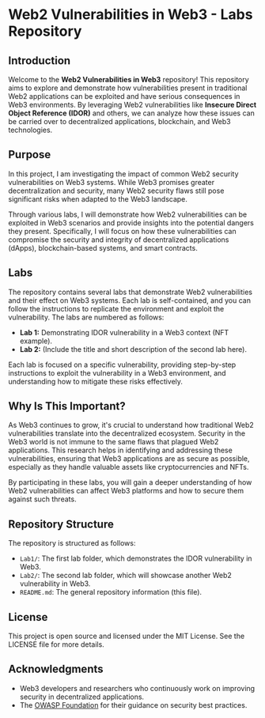 # **Web2 Vulnerabilities in Web3 - Labs Repository**

## **Introduction**

Welcome to the **Web2 Vulnerabilities in Web3** repository! This repository aims to explore and demonstrate how vulnerabilities present in traditional Web2 applications can be exploited and have serious consequences in Web3 environments. By leveraging Web2 vulnerabilities like **Insecure Direct Object Reference (IDOR)** and others, we can analyze how these issues can be carried over to decentralized applications, blockchain, and Web3 technologies.

## **Purpose**

In this project, I am investigating the impact of common Web2 security vulnerabilities on Web3 systems. While Web3 promises greater decentralization and security, many Web2 security flaws still pose significant risks when adapted to the Web3 landscape.

Through various labs, I will demonstrate how Web2 vulnerabilities can be exploited in Web3 scenarios and provide insights into the potential dangers they present. Specifically, I will focus on how these vulnerabilities can compromise the security and integrity of decentralized applications (dApps), blockchain-based systems, and smart contracts.

## **Labs**

The repository contains several labs that demonstrate Web2 vulnerabilities and their effect on Web3 systems. Each lab is self-contained, and you can follow the instructions to replicate the environment and exploit the vulnerability. The labs are numbered as follows:

- **Lab 1:** Demonstrating IDOR vulnerability in a Web3 context (NFT example).
- **Lab 2:** (Include the title and short description of the second lab here).

Each lab is focused on a specific vulnerability, providing step-by-step instructions to exploit the vulnerability in a Web3 environment, and understanding how to mitigate these risks effectively.

## **Why Is This Important?**

As Web3 continues to grow, it's crucial to understand how traditional Web2 vulnerabilities translate into the decentralized ecosystem. Security in the Web3 world is not immune to the same flaws that plagued Web2 applications. This research helps in identifying and addressing these vulnerabilities, ensuring that Web3 applications are as secure as possible, especially as they handle valuable assets like cryptocurrencies and NFTs.

By participating in these labs, you will gain a deeper understanding of how Web2 vulnerabilities can affect Web3 platforms and how to secure them against such threats.

## **Repository Structure**

The repository is structured as follows:

- `Lab1/`: The first lab folder, which demonstrates the IDOR vulnerability in Web3.
- `Lab2/`: The second lab folder, which will showcase another Web2 vulnerability in Web3.
- `README.md`: The general repository information (this file).

## **License**

This project is open source and licensed under the MIT License. See the LICENSE file for more details.

## **Acknowledgments**

- Web3 developers and researchers who continuously work on improving security in decentralized applications.
- The [OWASP Foundation](https://owasp.org) for their guidance on security best practices.
